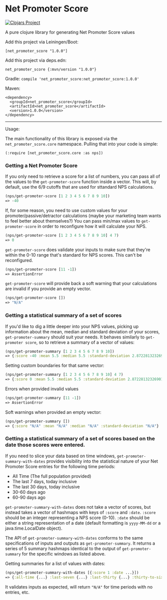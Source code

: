 # Net Promoter Score

[![Clojars Project](https://img.shields.io/clojars/v/net_promoter_score.svg)](https://clojars.org/net_promoter_score)

A pure clojure library for generating Net Promoter Score values

Add this project via Leiningen/Boot:

`[net_promoter_score "1.0.0"]`

Add this project via deps.edn:

`net_promoter_score {:mvn/version "1.0.0"}`

Gradle: `compile 'net_promoter_score:net_promoter_score:1.0.0'`

Maven:

```
<dependency>
  <groupId>net_promoter_score</groupId>
  <artifactId>net_promoter_score</artifactId>
  <version>1.0.0</version>
</dependency>
```
---

Usage:

The main functionality of this library is exposed via the `net_promoter_score.core`
namespace. Pulling that into your code is simple: 

`(:require [net_promoter_score.core :as nps])`

### Getting a Net Promoter Score

If you only need to retrieve a score for a list of numbers, you can pass all of the values to the
`get-promoter-score` function inside a vector. This will, by default, use the 6/9 cutoffs
that are used for sttandard NPS calculations.
```clojure
(nps/get-promoter-score [1 2 3 4 5 6 7 8 9 10])
=> -40
```

If, for some reason, you need to use custom values for your promoter/passive/detractor
calculations (maybe your marketing team wants to feel better about themselves?) You can pass
min/max values to `get-promoter-score` in order to reconfigure how it will calculate your NPS.

```clojure
(nps/get-promoter-score [1 2 3 4 5 6 7 8 9 10] 4 7)
=> 0
```

`get-promoter-score` does validate your inputs to make sure that they're within the 0-10
range that's standard for NPS scores. This can't be reconfigured.

```clojure
(nps/get-promoter-score [11 -1])
=> AssertionError
```

`get-promoter-score` will provide back a soft warning that your calculations are invalid
if you provide an empty vector.

```clojure
(nps/get-promoter-score [])
=> "N/A"
```

### Getting a statistical summary of a set of scores

If you'd like to dig a little deeper into your NPS values, picking up information about
the mean, median and standard deviation of your scores, `get-promoter-summary` should suit your needs.
It behaves similarly to `get-promoter score`, so to retrieve a summary of a vector of values: 
```clojure
(nps/get-promoter-summary [1 2 3 4 5 6 7 8 9 10])
=> {:score -40 :mean 5.5 :median 5.5 :standard-deviation 2.8722813232690143}
```

Setting custom boundaries for that same vector:

```clojure
(nps/get-promoter-summary [1 2 3 4 5 6 7 8 9 10] 4 7)
=> {:score 0 :mean 5.5 :median 5.5 :standard-deviation 2.8722813232690143}
```

Errors when provided invalid values
```clojure
(nps/get-promoter-summary [11 -1])
=> AssertionError
```

Soft warnings when provided an empty vector:

```clojure
(nps/get-promoter-summary [])
=> {:score "N/A" :mean "N/A" :median "N/A" :standard-deviation "N/A"}
```

### Getting a statistical summary of a set of scores based on the date those scores were entered.

If you need to slice your data based on time windows, `get-promoter-summary-with-dates`
provides visibility into the statistical nature of your Net Promoter Score entries for the following time periods:

* All Time (The full population provided)
* The last 7 days, today inclusive
* The last 30 days, today inclusive
* 30-60 days ago
* 60-90 days ago

`get-promoter-summary-with-dates` does not take a vector of scores, but instead takes a vector
of hashmaps with keys of `:score` and `:date`. `:score` should be an integer representing a
NPS score (0-10). `:date` should be either a string representation of a date (default formatting
is `yyyy-MM-dd` or a java.time.LocalDate object). 

The API of `get-promoter-summary-with-dates` conforms to the same specifications of inputs
and outputs as `get-promoter-summary`. It returns a series of 5 summary hashmaps identical to the
output of `get-promoter-summary` for the specific windows as listed above.

Getting summaries for a list of values with dates:
```clojure
(nps/get-promoter-summary-with-dates [{:score 1 :date ...}])
=> {:all-time {...} :last-seven {...} :last-thirty {...} :thirty-to-sixty {...} :sixty-to-ninety {...} }
```

It validates inputs as expected, will return `"N/A"` for time periods with no entries, etc.